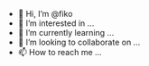 - 👋 Hi, I’m @fiko
- 👀 I’m interested in ...
- 🌱 I’m currently learning ...
- 💞️ I’m looking to collaborate on ...
- 📫 How to reach me ...

<!---
1fiko/1fiko be is a ✨ special ✨ repository because its `README.md` (this file) appears on your GitHub profile.
You can click the Preview link to take a look at your changes.
--->
